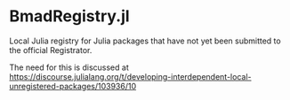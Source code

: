 # BmadRegistry.jl
Local Julia registry for Julia packages that have not yet been submitted to the official Registrator.

The need for this is discussed at https://discourse.julialang.org/t/developing-interdependent-local-unregistered-packages/103936/10
